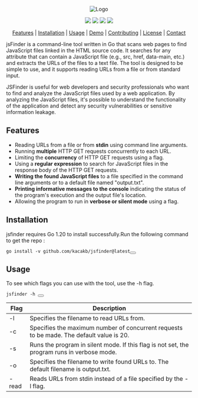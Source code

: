 <div align="center">
  <p>
    <img src="https://user-images.githubusercontent.com/64865400/223095605-38da9d6b-c9fa-4bfd-976a-8ed68a2812c2.png" alt="Logo">
  </p>
  <p>
    <a href="https://golang.org/doc/go1.20"><img src="https://img.shields.io/badge/Go-v1.20-blue"></a>
    <a href="https://github.com/kacakb/jsfinder/releases"><img src="https://img.shields.io/badge/releases-latest-brightgreen.svg"></a>
    <a href="https://opensource.org/licenses/MIT"><img src="https://img.shields.io/badge/License-MIT-yellow.svg"></a>
    <a href="https://github.com/kacakb/jsfinder/issues"><img src="https://img.shields.io/badge/Issues-Welcome-blueviolet"></a>
  </p>
  <p>
    <a href="#features">Features</a> |
    <a href="#installation">Installation</a> |
    <a href="#usage">Usage</a> |
    <a href="#demo">Demo</a> |
    <a href="#contributing">Contributing</a> |
    <a href="#license">License</a> |
    <a href="#contact">Contact</a>
  </p>
</div>

jsFinder is a command-line tool written in Go that scans web pages to find JavaScript files linked in the HTML source code. It searches for any attribute that can contain a JavaScript file (e.g., src, href, data-main, etc.) and extracts the URLs of the files to a text file. The tool is designed to be simple to use, and it supports reading URLs from a file or from standard input.

JSFinder is useful for web developers and security professionals who want to find and analyze the JavaScript files used by a web application. By analyzing the JavaScript files, it's possible to understand the functionality of the application and detect any security vulnerabilities or sensitive information leakage.


<h2 id="features">Features</h2>

<ul>
  <li>Reading URLs from a file or from <strong>stdin</strong> using command line arguments.</li>
  <li>Running <strong>multiple</strong> HTTP GET requests concurrently to each URL.</li>
  <li>Limiting the <strong>concurrency</strong> of HTTP GET requests using a  flag.</li>
  <li>Using a <strong>regular expression</strong> to search for JavaScript files in the response body of the HTTP GET requests.</li>
  <li><strong>Writing the found JavaScript files</strong> to a file specified in the command line arguments or to a default file named "output.txt".</li>
  <li><strong>Printing informative messages to the console</strong> indicating the status of the program's execution and the output file's location.</li>
  <li>Allowing the program to run in <strong>verbose or silent mode</strong> using a flag.</li>
   </ul>
   
   <h2 id="installation">Installation</h2>
   
   jsfinder requires Go 1.20 to install successfully.Run the following command to get the repo :
   
  <pre><code class="language-go">go install -v github.com/kacakb/jsfinder@latest</code><button class="btn" data-clipboard-text="go install -v github.com/kacakb/jsfinder@latest"></button></pre>

<h2 id="usage">Usage</h2>

<p>To see which flags you can use with the tool, use the -h flag.</p>

<pre><code class="language-go">jsfinder -h </code><button class="btn" data-clipboard-text="jsfinder -h"></button></pre>

| Flag | Description |
| --- | --- |
| -l | Specifies the filename to read URLs from.
| -c | Specifies the maximum number of concurrent requests to be made. The default value is 20.
| -s | Runs the program in silent mode. If this flag is not set, the program runs in verbose mode.
| -o | Specifies the filename to write found URLs to. The default filename is output.txt.
| -read | Reads URLs from stdin instead of a file specified by the -l flag. | `cat urls.txt



 
